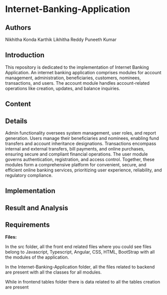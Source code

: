# Internet-Banking-Application

## Authors
Nikhitha Konda
Karthik 
Likhitha Reddy
Puneeth Kumar

## Introduction
This repository is dedicated to the implementation of Internet Banking Application. An internet banking application comprises modules for account management, administration, beneficiaries, customers, nominees, transactions, and users. The account module handles account-related operations like creation, updates, and balance inquiries. 

## Content

## Details
Admin functionality oversees system management, user roles, and report generation. Users manage their beneficiaries and nominees, enabling fund transfers and account inheritance designations. Transactions encompass internal and external transfers, bill payments, and online purchases, ensuring secure and compliant financial operations. The user module governs authentication, registration, and access control. Together, these modules form a comprehensive platform for convenient, secure, and efficient online banking services, prioritizing user experience, reliability, and regulatory compliance.

## Implementation

## Result and Analysis

## Requirements





**Files:**

In the src folder, all the front end related files where you could see files belong to Javascript, Typescript, Angular, CSS, HTML, BootStrap with all the modules of the application. 

In the Internet-Banking-Application folder, all the files related to backend are present with all the classes for all modules.

While in frontend tables folder there is data related to all the tables creation are present 
